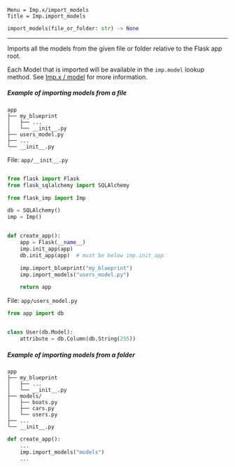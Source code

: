 ```
Menu = Imp.x/import_models
Title = Imp.import_models
```

```python
import_models(file_or_folder: str) -> None
```

---

Imports all the models from the given file or folder relative to the Flask app root.

Each Model that is imported will be available in the `imp.model` lookup method.
See [Imp.x / model](imp_x-model.html) for more information.

##### Example of importing models from a file

```text
app
├── my_blueprint
│   ├── ...
│   └── __init__.py
├── users_model.py
├── ...
└── __init__.py
```

File: `app/__init__.py`

```python

from flask import Flask
from flask_sqlalchemy import SQLAlchemy

from flask_imp import Imp

db = SQLAlchemy()
imp = Imp()


def create_app():
    app = Flask(__name__)
    imp.init_app(app)
    db.init_app(app)  # must be below imp.init_app

    imp.import_blueprint("my_blueprint")
    imp.import_models("users_model.py")

    return app
```

File: `app/users_model.py`

```python
from app import db


class User(db.Model):
    attribute = db.Column(db.String(255))
```

##### Example of importing models from a folder

```text
app
├── my_blueprint
│   ├── ...
│   └── __init__.py
├── models/
│   ├── boats.py
│   ├── cars.py
│   └── users.py
├── ...
└── __init__.py
```

```python
def create_app():
    ...
    imp.import_models("models")
    ...
```
